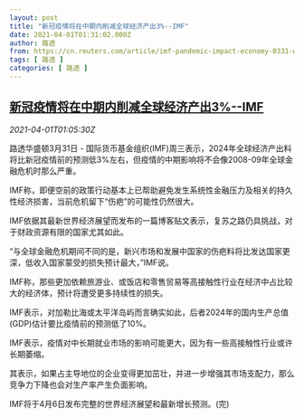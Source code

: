 ```yaml
---
layout: post
title: "新冠疫情将在中期内削减全球经济产出3%--IMF"
date: 2021-04-01T01:31:02.000Z
author: 路透
from: https://cn.reuters.com/article/imf-pandemic-impact-economy-0331-wedn-idCNKBS2BO3T3
tags: [ 路透 ]
categories: [ 路透 ]
---
```

<!--1617240662000-->
[新冠疫情将在中期内削减全球经济产出3%--IMF](https://cn.reuters.com/article/imf-pandemic-impact-economy-0331-wedn-idCNKBS2BO3T3)
------

<div>
<div><i>2021-04-01T01:05:30Z</i></div><p>路透华盛顿3月31日 - 国际货币基金组织(IMF)周三表示，2024年全球经济产出料将比新冠疫情前的预测低3%左右，但疫情的中期影响将不会像2008-09年全球金融危机时那么严重。</p><p>IMF称，即便空前的政策行动基本上已帮助避免发生系统性金融压力及相关的持久性经济损害，当前危机留下“伤疤”的可能性仍然很大。</p><p>IMF依据其最新世界经济展望而发布的一篇博客贴文表示，复苏之路仍具挑战，对于财政资源有限的国家尤其如此。</p><p>“与全球金融危机期间不同的是，新兴市场和发展中国家的伤疤料将比发达国家更深，低收入国家蒙受的损失预计最大，”IMF说。</p><p>IMF称，那些更加依赖旅游业、或饭店和零售贸易等高接触性行业在经济中占比较大的经济体，预计将遭受更多持续性的损失。</p><p>IMF表示，对加勒比海或太平洋岛屿而言确实如此，后者2024年的国内生产总值(GDP)估计要比疫情前的预测低了10%。</p><p>IMF表示，疫情对中长期就业市场的影响可能更大，因为有一些高接触性行业或许长期萎缩。</p><p>其表示，如果占主导地位的企业变得更加茁壮，并进一步增强其市场支配力，那么竞争力下降也会对生产率产生负面影响。</p><p>IMF将于4月6日发布完整的世界经济展望和最新增长预测。(完)</p>
</div>
